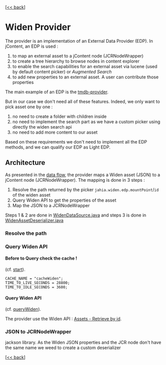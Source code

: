 \[[<< back](../../README.md)\]
# Widen Provider
The provider is an implementation of an External Data Provider (EDP).
In jContent, an EDP is used :
1. to map an external asset to a jContent node (JCRNodeWrapper)
2. to create a tree hierarchy to browse nodes in content explorer
3. to enable the search capabilities for an external asset via lucene (used by default content picker)
or *Augmented Search*
4. to add new properties to an external asset. A user can contribute those properties

The main example of an EDP is the [tmdb-provider](https://github.com/Jahia/tmdb-provider).

But in our case we don't need all of these features. Indeed, we only want to pick asset one by one :
1. no need to create a folder with children inside
1. no need to implement the search part as we have a custom picker using directly the widen search api
1. no need to add more content to our asset

Based on these requirements we don't need to implement all the EDP methods, and we can qualify our
EDP as Light EDP.

## Architecture

As presented in the [data flow](../../README.md#data-flow), the provider maps a Widen asset (JSON) to a jContent node (JCRNodeWrapper).
The mapping is done in 3 steps :
1. Resolve the path returned by the picker `jahia.widen.edp.mountPoint`/`id` of the widen asset
2. Query Widen API to get the properties of the asset
3. Map the JSON to a JCRNodeWrapper

Steps 1 & 2 are done in [WidenDataSource.java](../../src/main/java/org/jahia/se/modules/widenprovider/WidenDataSource.java)
and steps 3 is done in [WidenAssetDeserializer.java](../../src/main/java/org/jahia/se/modules/widenprovider/model/WidenAssetDeserializer.java)
### Resolve the path
### Query Widen API
#### Before to Query check the cache !
(cf. [start](../../src/main/java/org/jahia/se/modules/widenprovider/WidenDataSource.java)).

```
CACHE_NAME = "cacheWiden";
TIME_TO_LIVE_SECONDS = 28800;
TIME_TO_IDLE_SECONDS = 3600;
```
#### Query Widen API

(cf. [queryWiden](../../src/main/java/org/jahia/se/modules/widenprovider/WidenDataSource.java)).

The provider use the Widen API : [Assets - Retrieve by id](https://widenv2.docs.apiary.io/#reference/assets/assets/retrieve-by-id).


### JSON to JCRNodeWrapper
jackson library. As the Widen JSON properties and the JCR node don't have the same name
we weed to create a custom deserializer



\[[<< back](../../README.md)\]